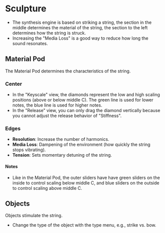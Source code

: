 # Sculpture

- The synthesis engine is based on striking a string, the section in the middle determines the material of the string, the section to the left determines how the string is struck.
- Increasing the "Media Loss" is a good way to reduce how long the sound resonates.

## Material Pod

The Material Pod determines the characteristics of the string.

### Center

- In the "Keyscale" view, the diamonds represent the low and high scaling positions (above or below middle C). The green line is used for lower notes, the blue line is used for higher notes.
- In the "Release" view, you can only drag the diamond vertically because you cannot adjust the release behavior of "Stiffness".

### Edges

- **Resolution**: Increase the number of harmonics.
- **Media Loss**: Dampening of the environment (how quickly the string stops vibrating).
- **Tension**: Sets momentary detuning of the string.

#### Notes

- Like in the Material Pod, the outer sliders have have green sliders on the inside to control scaling below middle C, and blue sliders on the outside to control scaling above middle C.

## Objects

Objects stimulate the string.

- Change the type of the object with the type menu, e.g., strike vs. bow.
